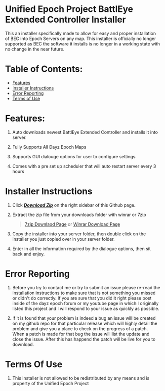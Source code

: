 
Unified Epoch Project BattlEye Extended Controller Installer
============================================================
This an installer specifically made to allow for easy and proper installation of BEC into Epoch Servers on any map. This installer is officially no longer supported as BEC the software it installs is no longer in a working state with no change in the near future.

# Table of Contents:
* [Features](https://github.com/bbatton/UEP_BattlEye_Extended_Controller_Installer#features)
* [Installer Instructions](https://github.com/bbatton/UEP_BattlEye_Extended_Controller_Installer#installer-instructions)
* [Error Reporting](https://github.com/bbatton/UEP_BattlEye_Extended_Controller_Installer#error-reporting)
* [Terms of Use](https://github.com/bbatton/UEP_BattlEye_Extended_Controller_Installer#terms-of-use)

# Features:


1. Auto downloads newest BattlEye Extended Controller and installs it into server.


1. Fully Supports All Dayz Epoch Maps


1. Supports GUI dialouge options for user to configure settings


1. Comes with a pre set up scheduler that will auto restart server every 3 hours


# Installer Instructions


1. Click ***[Download Zip](https://github.com/bbatton/UEP_BattlEye_Extended_Controller_Installer/archive/master.zip)*** on the right sidebar of this Github page.


1. Extract the zip file from your downloads folder with winrar or 7zip

	> [7zip Downlaod Page](http://www.7-zip.org/download.html) or [Winrar Download Page](http://www.rarlab.com/download.htm)

	
1. Copy the installer into your server folder, then double click on the installer you just copied over in your server folder.	


1. Enter in all the information required by the dialogue options, then sit back and enjoy.  


# Error Reporting


1. Before you try to contact me or try to submit an issue please re-read the installation instructions to make sure that is not something you missed or didn't do correctly. If you are sure that you did it right please post inside of the dayz epoch forum or my youtube page in which I originally listed this project and I will respond to your issue as quickly as possible. 


1. If it is found that your problem is indeed a bug an issue will be created on my github repo for that particular release which will highly detail the problem and give you a place to check on the progress of a patch. When a patch is made for that bug the issue will list the update and close the issue. After this has happend the patch will be live for you to download.

# Terms Of Use


1. This installer is not allowed to be redistributed by any means and is property of the Unified Epoch Project

